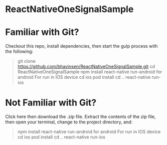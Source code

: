 # ReactNativeOneSignalSample

# Familiar with Git?
Checkout this repo, install dependencies, then start the gulp process with the following:

> git clone https://github.com/bhavinsen/ReactNativeOneSignalSample.git
> cd ReactNativeOneSignalSample
> npm install
> react-native run-android for android
> For run in IOS device
> cd ios
> pod install cd ..
> react-native run-ios 

# Not Familiar with Git?
Click here then download the .zip file. Extract the contents of the zip file, then open your terminal, change to the project directory, and:

> npm install
> react-native run-android for android
> For run in IOS device
> cd ios
> pod install cd ..
> react-native run-ios 